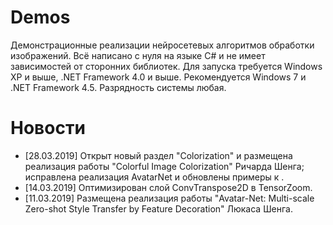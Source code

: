 # Demos
Демонстрационные реализации нейросетевых алгоритмов обработки изображений. Всё написано с нуля на языке C# и не имеет зависимостей от сторонних библиотек. Для запуска требуется Windows XP и выше, .NET Framework 4.0 и выше. Рекомендуется Windows 7 и .NET Framework 4.5. Разрядность системы любая.

# Новости

* [28.03.2019] Открыт новый раздел "Colorization" и размещена реализация работы "Colorful Image Colorization" Ричарда Шенга; исправлена реализация AvatarNet и обновлены примеры к .
* [14.03.2019] Оптимизирован слой ConvTranspose2D в TensorZoom.
* [11.03.2019] Размещена реализация работы "Avatar-Net: Multi-scale Zero-shot Style Transfer by Feature Decoration" Люкаса Шенга.
